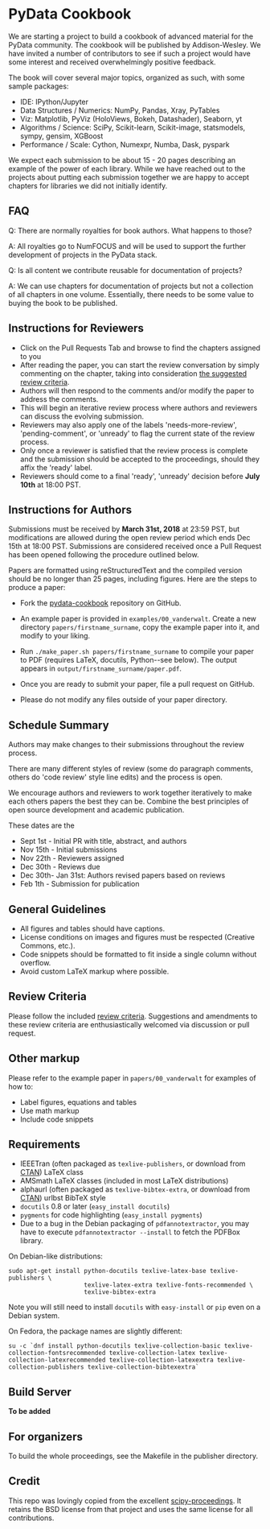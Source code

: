 # PyData Cookbook

 We are starting a project to build a cookbook of advanced material for the PyData community. The cookbook will be published by Addison-Wesley. We have invited a number of contributors to see if such a project would have some interest and received overwhelmingly positive feedback. 

The book will cover several major topics, organized as such, with some sample packages:

- IDE: IPython/Jupyter
- Data Structures / Numerics: NumPy, Pandas, Xray, PyTables
- Viz: Matplotlib, PyViz (HoloViews, Bokeh, Datashader), Seaborn, yt
- Algorithms / Science: SciPy, Scikit-learn, Scikit-image, statsmodels, sympy, gensim, XGBoost
- Performance / Scale: Cython, Numexpr, Numba, Dask, pyspark


We expect each submission to be about 15 - 20 pages describing an example of the power of each library. While we have reached out to the projects about putting each submission together we are happy to accept chapters for libraries we did not initially identify.

## FAQ

Q: There are normally royalties for book authors. What happens to those?

A: All royalties go to NumFOCUS and will be used to support the further development of projects in the PyData stack.

Q: Is all content we contribute reusable for documentation of projects?

A: We can use chapters for documentation of projects but not a collection of all chapters in one volume. Essentially, there needs to be some value to buying the book to be published.


## Instructions for Reviewers

- Click on the Pull Requests Tab and browse to find the chapters assigned to you
- After reading the paper, you can start the review conversation by simply commenting
  on the chapter, taking into consideration [the suggested review criteria](review_criteria.md).
- Authors will then respond to the comments and/or modify the paper to address the comments. 
- This will begin an iterative review process where authors and reviewers can discuss the
  evolving submission.
- Reviewers may also apply one of the labels 'needs-more-review', 'pending-comment', or 
  'unready' to flag the current state of the review process.
- Only once a reviewer is satisfied that the review process is complete and the submission should
  be accepted to the proceedings, should they affix the 'ready' label. 
- Reviewers should come to a final 'ready', 'unready' decision before **July 10th** at 18:00 PST.

## Instructions for Authors

Submissions must be received by **March 31st, 2018** at 23:59 PST, but modifications are
allowed during the open review period which ends Dec 15th at 18:00 PST.  Submissions are
considered received once a Pull Request has been opened following the procedure
outlined below.

Papers are formatted using reStructuredText and the compiled version should be
no longer than 25 pages, including figures.  Here are the steps to produce a
paper:

- Fork the
  [pydata-cookbook](https://github.com/pydata/pydata-cookbook)
  repository on GitHub.

- An example paper is provided in ``examples/00_vanderwalt``.  Create a new
  directory ``papers/firstname_surname``, copy the example paper into it, and
  modify to your liking.

- Run ``./make_paper.sh papers/firstname_surname`` to compile your paper to
  PDF (requires LaTeX, docutils, Python--see below).  The output appears in
  ``output/firstname_surname/paper.pdf``.

- Once you are ready to submit your paper, file a pull request on GitHub.

- Please do not modify any files outside of your paper directory.

## Schedule Summary

Authors may make changes to their submissions throughout the review process.

There are many different styles of review (some do paragraph comments, others
do 'code review' style line edits) and the process is open.

We encourage authors and reviewers to work together iteratively to make each 
others papers the best they can be.
Combine the best principles of open source development and academic publication.

These dates are the 

- Sept 1st - Initial PR with title, abstract, and authors
- Nov 15th - Initial submissions
- Nov 22th - Reviewers assigned
- Dec 30th - Reviews due
- Dec 30th- Jan 31st: Authors revised papers based on reviews
- Feb 1th - Submission for publication

## General Guidelines

- All figures and tables should have captions.
- License conditions on images and figures must be respected (Creative Commons,
  etc.).
- Code snippets should be formatted to fit inside a single column without
  overflow.
- Avoid custom LaTeX markup where possible.

## Review Criteria

Please follow the included [review criteria](review_criteria.md).
Suggestions and amendments to these review criteria are enthusiastically
welcomed via discussion or pull request. 

## Other markup

Please refer to the example paper in ``papers/00_vanderwalt`` for
examples of how to:

 - Label figures, equations and tables
 - Use math markup
 - Include code snippets

## Requirements

 - IEEETran (often packaged as ``texlive-publishers``, or download from
   [CTAN](http://www.ctan.org/tex-archive/macros/latex/contrib/IEEEtran/)) LaTeX
   class
 - AMSmath LaTeX classes (included in most LaTeX distributions)
 - alphaurl (often packaged as ``texlive-bibtex-extra``, or download from
   [CTAN](https://www.ctan.org/pkg/urlbst)) urlbst BibTeX style
 - `docutils` 0.8 or later (``easy_install docutils``)
 - `pygments` for code highlighting (``easy_install pygments``)
 - Due to a bug in the Debian packaging of ``pdfannotextractor``, you may have
   to execute ``pdfannotextractor --install`` to fetch the PDFBox library.

On Debian-like distributions:

```
sudo apt-get install python-docutils texlive-latex-base texlive-publishers \
                     texlive-latex-extra texlive-fonts-recommended \
                     texlive-bibtex-extra
```

Note you will still need to install `docutils` with `easy-install` or `pip` even on a Debian system.

On Fedora, the package names are slightly different:

```
su -c `dnf install python-docutils texlive-collection-basic texlive-collection-fontsrecommended texlive-collection-latex texlive-collection-latexrecommended texlive-collection-latexextra texlive-collection-publishers texlive-collection-bibtexextra`
```

## Build Server

**To be added**

## For organizers

To build the whole proceedings, see the Makefile in the publisher directory.


## Credit

This repo was lovingly copied from the excellent [scipy-proceedings](https://github.com/scipy-conference/scipy_proceedings).
It retains the BSD license from that project and uses the same license for all contributions.
